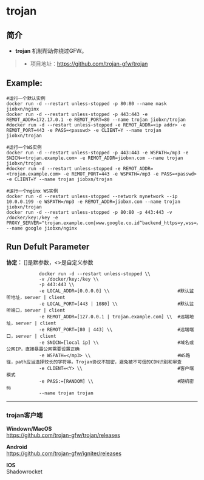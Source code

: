 trojan
===
## 简介
* **trojan** 机制帮助你绕过GFW。
> * 项目地址：https://github.com/trojan-gfw/trojan


## Example:
    
    #运行一个默认实例
    docker run -d --restart unless-stopped -p 80:80 --name mask jiobxn/nginx
    docker run -d --restart unless-stopped -p 443:443 -e REMOT_ADDR=172.17.0.1 -e REMOT_PORT=80 --name trojan jiobxn/trojan
    #docker run -d --restart unless-stopped -e REMOT_ADDR=<ip addr> -e REMOT_PORT=443 -e PASS=<passwd> -e CLIENT=Y --name trojan jiobxn/trojan

    #运行一个WS实例
    docker run -d --restart unless-stopped -p 443:443 -e WSPATH=/mp3 -e SNICN=<trojan.example.com> -e REMOT_ADDR=jiobxn.com --name trojan jiobxn/trojan
    #docker run -d --restart unless-stopped -e REMOT_ADDR=<trojan.example.com> -e REMOT_PORT=443 -e WSPATH=/mp3 -e PASS=<passwd> -e CLIENT=Y --name trojan jiobxn/trojan

    #运行一个nginx WS实例
    docker run -d --restart unless-stopped --network mynetwork --ip 10.0.0.199 -e WSPATH=/mp3 -e REMOT_ADDR=jiobxn.com --name trojan jiobxn/trojan
    docker run -d --restart unless-stopped -p 80:80 -p 443:443 -v /docker/key:/key -e PROXY_SERVER="trojan.example.com|www.google.co.id^backend_https=y,wss=/mp3|10.0.0.199:443" --name google jiobxn/nginx


## Run Defult Parameter
**协定：** []是默参数，<>是自定义参数

				docker run -d --restart unless-stopped \\
				-v /docker/key:/key \\
				-p 443:443 \\
				-e LOCAL_ADDR=[0.0.0.0] \\                         #默认监听地址，server | client
				-e LOCAL_PORT=[443 | 1080] \\                      #默认监听端口，server | client
				-e REMOT_ADDR=[127.0.0.1 | trojan.example.com] \\  #远端地址，server | client
				-e REMOT_PORT=[80 | 443] \\                        #远端端口，server | client
				-e SNICN=[local ip] \\                             #域名或公网IP，直接暴露公网需要设置正确
				-e WSPATH=</mp3> \\                                #WS路径，path应当选择较长的字符串。Trojan协议不加密，避免被不可信的CDN识别和审查
				-e CLIENT=<Y> \\                                   #客户端模式
				-e PASS:=[RANDOM] \\                               #随机密码
				--name trojan trojan

****

### trojan客户端

**Windown/MacOS**  
https://github.com/trojan-gfw/trojan/releases

**Android**  
https://github.com/trojan-gfw/igniter/releases  

**IOS**  
Shadowrocket
